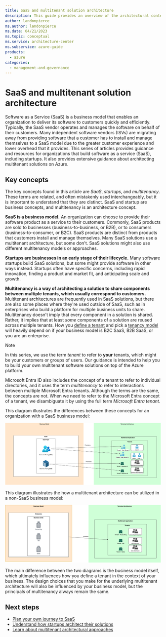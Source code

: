 ```yaml
---
title: SaaS and multitenant solution architecture
description: This guide provides an overview of the architectural content for SaaS, startups, and multitenancy.
author: landonpierce 
ms.author: landonpierce 
ms.date: 04/21/2023
ms.topic: conceptual
ms.service: architecture-center
ms.subservice: azure-guide
products:
  - azure
categories:
  - management-and-governance
---
```

# SaaS and multitenant solution architecture

Software as a Service (SaaS) is a business model that enables an organization to deliver its software to customers quickly and efficiently. Typically, the SaaS vendor operates and manages the software on behalf of their customers. Many independent software vendors (ISVs) are migrating away from providing software that a customer has to install and manage themselves to a SaaS model due to the greater customer experience and lower overhead that it provides. This series of articles provides guidance and resources for organizations that build software as a service (SaaS), including startups. It also provides extensive guidance about architecting multitenant solutions on Azure.

## Key concepts

The key concepts found in this article are *SaaS*, *startups*, and *multitenancy*. These terms are related, and often mistakenly used interchangeably, but it is important to understand that they are distinct. SaaS and startup are business concepts, and multitenancy is an architecture concept.

**SaaS is a business model.** An organization can choose to provide their software product as a service to their customers. Commonly, SaaS products are sold to businesses (business-to-business, or B2B), or to consumers (business-to-consumer, or B2C). SaaS products are distinct from products that customers install and manage themselves. Many SaaS solutions use a multitenant architecture, but some don't. SaaS solutions might also use different multitenancy models or approaches.

**Startups are businesses in an early stage of their lifecycle.** Many software startups build SaaS solutions, but some might provide software in other ways instead. Startups often have specific concerns, including rapid innovation, finding a product and market fit, and anticipating scale and growth.

**Multitenancy is a way of architecting a solution to share components between multiple tenants, which usually correspond to customers.** Multitenant architectures are frequently used in SaaS solutions, but there are also some places where they're used outside of SaaS, such as in enterprises who build a platform for multiple business units to share. Multitenancy doesn't imply that every component in a solution is shared. Rather, it implies that at least *some* components of a solution are reused across multiple tenants. How you [define a tenant](../multitenant/considerations/tenancy-models.yml#define-a-tenant) and pick a [tenancy model](../multitenant/considerations/tenancy-models.yml#common-tenancy-models) will heavily depend on if your business model is B2C SaaS, B2B SaaS, or you are an enterprise.

> [!NOTE]
> In this series, we use the term *tenant* to refer to **your** tenants, which might be your customers or groups of users. Our guidance is intended to help you to build your own multitenant software solutions on top of the Azure platform.
>
> Microsoft Entra ID also includes the concept of a tenant to refer to individual directories, and it uses the term *multitenancy* to refer to interactions between multiple Microsoft Entra tenants. Although the terms are the same, the concepts are not. When we need to refer to the Microsoft Entra concept of a tenant, we disambiguate it by using the full term *Microsoft Entra tenant*.

This diagram illustrates the differences between these concepts for an organization with a SaaS business model:

![Diagram that depicts the differences between a SaaS business model being served by a multitenant application architecture.](./images/saas-business-model.png)

This diagram illustrates the how a multitenant architecture can be utilized in a non-SaaS business model:

![Diagram that depicts an enterprise taking advantage of a multitenant architecture](./images/enterprise-business-model.png)

The main difference between the two diagrams is the business model itself, which ultimately influences how you define a tenant in the context of your business. The design choices that you make for the underlying multitenant architecture will also be influenced by your business model, but the principals of multitenancy always remain the same.

## Next steps

- [Plan your own journey to SaaS](plan-journey-saas.md)
- [Understand how startups architect their solutions](../startups/startup-architecture.md)
- [Learn about multitenant architectural approaches](../multitenant/overview.md)
